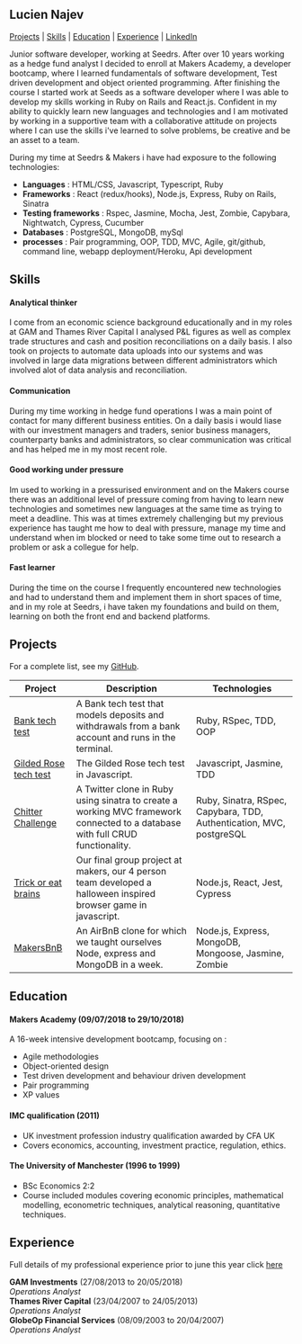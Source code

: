 ## Lucien Najev

[Projects](#projects) | [Skills](#skills) | [Education](#education) | [Experience](#experience) | [LinkedIn](https://www.linkedin.com/in/lucien-najev-a012a876)

Junior software developer, working at Seedrs. After over 10 years working as a hedge fund analyst I decided to enroll at Makers Academy, a developer bootcamp, where I learned fundamentals of software development, Test driven development and object oriented programming. After finishing the course I started work at Seeds as a software developer where I was able to develop my skills working in Ruby on Rails and React.js. Confident in my ability to quickly learn new languages and technologies and I am motivated by working in a supportive team with a collaborative attitude on projects where I can use the skills i've learned to solve problems, be creative and be an asset to a team.

During my time at Seedrs & Makers i have had exposure to the following technologies:

- **Languages** : HTML/CSS, Javascript, Typescript, Ruby
- **Frameworks** : React (redux/hooks), Node.js, Express, Ruby on Rails, Sinatra
- **Testing frameworks** : Rspec, Jasmine, Mocha, Jest, Zombie, Capybara, Nightwatch, Cypress, Cucumber
- **Databases** : PostgreSQL, MongoDB, mySql
- **processes** : Pair programming, OOP, TDD, MVC, Agile, git/github, command line, webapp deployment/Heroku, Api development

## Skills

#### Analytical thinker
I come from an economic science background educationally and in my roles at GAM and Thames River Capital I analysed P&L figures as well as complex trade structures and cash and position reconciliations on a daily basis. I also took on projects to automate data uploads into our systems and was involved in large data migrations between different administrators which involved alot of data analysis and reconciliation.
#### Communication
During my time working in hedge fund operations I was a main point of contact for many different business entities. On a daily basis i would liase with our investment managers and traders, senior business managers, counterparty banks and administrators, so clear communication was critical and has helped me in my most recent role.
#### Good working under pressure
Im used to working in a pressurised environment and on the Makers course there was an additional level of pressure coming from having to learn new technologies and sometimes new languages at the same time as trying to meet a deadline. This was at times extremely challenging but my previous experience has taught me how to deal with pressure, manage my time and understand when im blocked or need to take some time out to research a problem or ask a collegue for help.
#### Fast learner
During the time on the course I frequently encountered new technologies and had to understand them and implement them in short spaces of time, and in my role at Seedrs, i have taken my foundations and build on them, learning on both the front end and backend platforms.

## Projects

For a complete list, see my [GitHub](https://github.com/Lucx14?tab=repositories).

| Project   | Description | Technologies |
|---        |---         |---           |
| [Bank tech test](https://github.com/Lucx14/bank-tech-test) | A Bank tech test that models deposits and withdrawals from a bank account and runs in the terminal. | Ruby, RSpec, TDD, OOP |
|[Gilded Rose tech test](https://github.com/Lucx14/GildedRose-Refactoring-Kata)| The Gilded Rose tech test in Javascript. | Javascript, Jasmine, TDD|
| [Chitter Challenge](https://github.com/Lucx14/chitter-challenge) | A Twitter clone in Ruby using sinatra to create a working MVC framework connected to a database with full CRUD functionality. | Ruby, Sinatra, RSpec, Capybara, TDD, Authentication, MVC, postgreSQL |
| [Trick or eat brains](https://github.com/Lucx14/zombie-infection) | Our final group project at makers, our 4 person team developed a halloween inspired browser game in javascript. | Node.js, React, Jest, Cypress |
| [MakersBnB](https://github.com/Lucx14/makersBNB) | An AirBnB clone for which we taught ourselves Node, express and MongoDB in a week. | Node.js, Express, MongoDB, Mongoose, Jasmine, Zombie |

## Education

#### Makers Academy (09/07/2018 to 29/10/2018)

A 16-week intensive development bootcamp, focusing on :

- Agile methodologies
- Object-oriented design
- Test driven development and behaviour driven development
- Pair programming
- XP values

#### IMC qualification (2011)
- UK investment profession industry qualification awarded by CFA UK
- Covers economics, accounting, investment practice, regulation, ethics.

#### The University of Manchester (1996 to 1999)

- BSc Economics 2:2
- Course included modules covering economic principles, mathematical modelling, econometric techniques, analytical reasoning, quantitative techniques.

## Experience

Full details of my professional experience prior to june this year click [here](https://www.linkedin.com/in/lucien-najev-a012a876)

**GAM Investments** (27/08/2013 to 20/05/2018)    
*Operations Analyst*  
**Thames River Capital** (23/04/2007 to 24/05/2013)   
*Operations Analyst*  
**GlobeOp Financial Services** (08/09/2003 to 20/04/2007)   
*Operations Analyst*  

